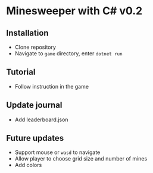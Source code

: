 # Minesweeper with C\# v0.2

## Installation
* Clone repository
* Navigate to `game` directory, enter `dotnet run`

## Tutorial
* Follow instruction in the game

## Update journal
* Add leaderboard.json

## Future updates
* Support mouse or `wasd` to navigate
* Allow player to choose grid size and number of mines
* Add colors